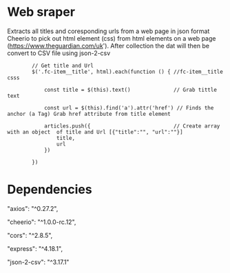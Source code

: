 # Web sraper
  Extracts all titles and coresponding urls  from a web page in json format   Cheerio to pick out html element  (css)  from html elements on a web page (https://www.theguardian.com/uk'). After collection the dat will then be convert to CSV file using json-2-csv      

            // Get title and Url  
            $('.fc-item__title', html).each(function () { //fc-item__title csss
                
                const title = $(this).text()              // Grab tittle text

                const url = $(this).find('a').attr('href') // Finds the anchor (a Tag) Grab href attribute from title element

                articles.push({                           // Create array with an object  of title and Url [{"title":"", "url":""}]
                    title,
                    url
                })

            })


# Dependencies

  "axios": "^0.27.2",

  "cheerio": "^1.0.0-rc.12",

  "cors": "^2.8.5",

  "express": "^4.18.1",
  
  "json-2-csv": "^3.17.1"